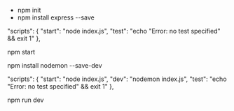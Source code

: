 - npm init
- npm install express --save

"scripts": {
"start": "node index.js",
"test": "echo \"Error: no test specified\" && exit 1"
},

npm start

npm install nodemon --save-dev

"scripts": {
"start": "node index.js",
"dev": "nodemon index.js",
"test": "echo \"Error: no test specified\" && exit 1"
},

npm run dev
